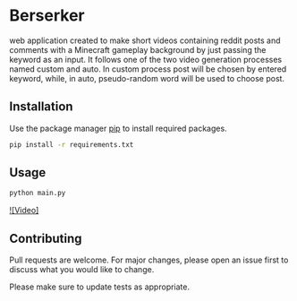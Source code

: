 # Berserker

web application created to make short videos containing reddit posts and comments with a Minecraft gameplay background by just passing the keyword as an input. It follows one of the two video generation processes named custom and auto. In custom process post will be chosen by entered keyword, while, in auto, pseudo-random word will be used to choose post.

## Installation

Use the package manager [pip](https://pip.pypa.io/en/stable/) to install required packages.

```bash
pip install -r requirements.txt
```

## Usage
```bash
python main.py
```

[![Video]](https://youtu.be/CyfgTNH5K6Q)

## Contributing
Pull requests are welcome. For major changes, please open an issue first to discuss what you would like to change.

Please make sure to update tests as appropriate.
